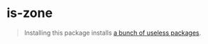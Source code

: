 # is-zone

> Installing this package installs [a bunch of useless packages](https://www.npmjs.com/package/is-zone?activeTab=dependencies).
